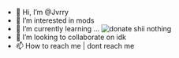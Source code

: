 - 👋 Hi, I’m @Jvrry
- 👀 I’m interested in mods
- 🌱 I’m currently learning ... ![donate](https://user-images.githubusercontent.com/117479195/200054222-6cc96333-a0a7-46fc-851e-b8e671bd05e4.png)
 shii nothing
- 💞️ I’m looking to collaborate on idk
- 📫 How to reach me | dont reach me
<!---
Jvrry/Jvrry is a ✨ special ✨ repository because its `README.md` (this file) appears on your GitHub profile.
You can click the Preview link to take a look at your changes.
--->
